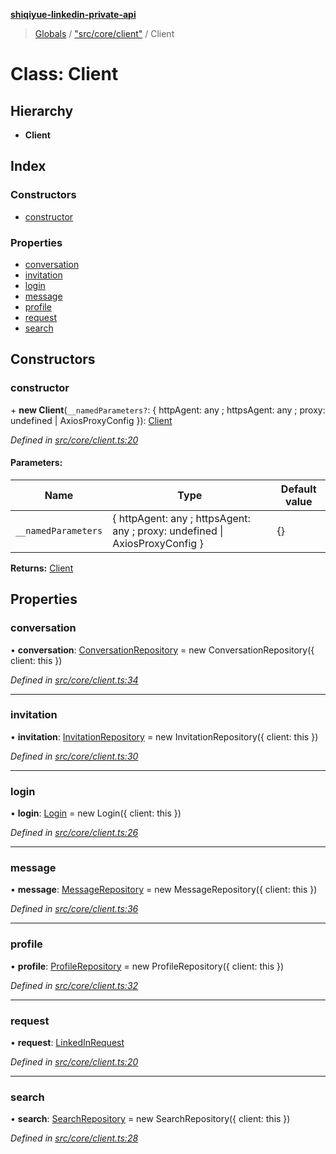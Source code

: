 **[shiqiyue-linkedin-private-api](../README.md)**

> [Globals](../globals.md) / ["src/core/client"](../modules/_src_core_client_.md) / Client

# Class: Client

## Hierarchy

* **Client**

## Index

### Constructors

* [constructor](_src_core_client_.client.md#constructor)

### Properties

* [conversation](_src_core_client_.client.md#conversation)
* [invitation](_src_core_client_.client.md#invitation)
* [login](_src_core_client_.client.md#login)
* [message](_src_core_client_.client.md#message)
* [profile](_src_core_client_.client.md#profile)
* [request](_src_core_client_.client.md#request)
* [search](_src_core_client_.client.md#search)

## Constructors

### constructor

\+ **new Client**(`__namedParameters?`: { httpAgent: any ; httpsAgent: any ; proxy: undefined \| AxiosProxyConfig  }): [Client](_src_core_client_.client.md)

*Defined in [src/core/client.ts:20](https://github.com/shiqiyue/linkedin-private-api/blob/b8aba7b/src/core/client.ts#L20)*

#### Parameters:

Name | Type | Default value |
------ | ------ | ------ |
`__namedParameters` | { httpAgent: any ; httpsAgent: any ; proxy: undefined \| AxiosProxyConfig  } | {} |

**Returns:** [Client](_src_core_client_.client.md)

## Properties

### conversation

•  **conversation**: [ConversationRepository](_src_repositories_conversation_repository_.conversationrepository.md) = new ConversationRepository({ client: this })

*Defined in [src/core/client.ts:34](https://github.com/shiqiyue/linkedin-private-api/blob/b8aba7b/src/core/client.ts#L34)*

___

### invitation

•  **invitation**: [InvitationRepository](_src_repositories_invitation_repository_.invitationrepository.md) = new InvitationRepository({ client: this })

*Defined in [src/core/client.ts:30](https://github.com/shiqiyue/linkedin-private-api/blob/b8aba7b/src/core/client.ts#L30)*

___

### login

•  **login**: [Login](_src_core_login_.login.md) = new Login({ client: this })

*Defined in [src/core/client.ts:26](https://github.com/shiqiyue/linkedin-private-api/blob/b8aba7b/src/core/client.ts#L26)*

___

### message

•  **message**: [MessageRepository](_src_repositories_message_repository_.messagerepository.md) = new MessageRepository({ client: this })

*Defined in [src/core/client.ts:36](https://github.com/shiqiyue/linkedin-private-api/blob/b8aba7b/src/core/client.ts#L36)*

___

### profile

•  **profile**: [ProfileRepository](_src_repositories_profile_repository_.profilerepository.md) = new ProfileRepository({ client: this })

*Defined in [src/core/client.ts:32](https://github.com/shiqiyue/linkedin-private-api/blob/b8aba7b/src/core/client.ts#L32)*

___

### request

•  **request**: [LinkedInRequest](_src_core_linkedin_request_.linkedinrequest.md)

*Defined in [src/core/client.ts:20](https://github.com/shiqiyue/linkedin-private-api/blob/b8aba7b/src/core/client.ts#L20)*

___

### search

•  **search**: [SearchRepository](_src_repositories_search_repository_.searchrepository.md) = new SearchRepository({ client: this })

*Defined in [src/core/client.ts:28](https://github.com/shiqiyue/linkedin-private-api/blob/b8aba7b/src/core/client.ts#L28)*
